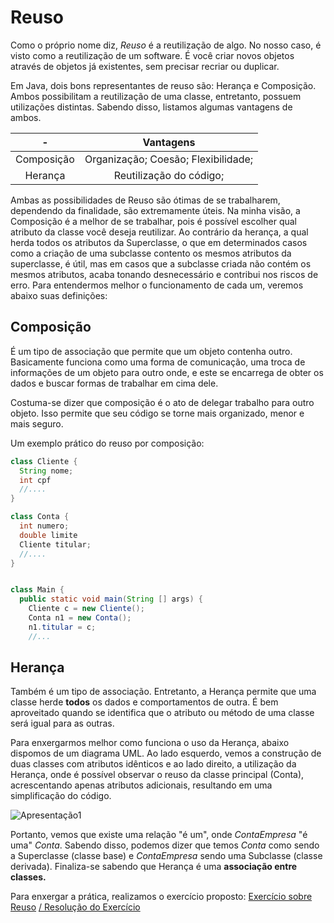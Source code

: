 # Reuso 

Como o próprio nome diz, *Reuso* é a reutilização de algo. No nosso caso, é visto como a reutilização de um software. É você criar novos objetos através de objetos já existentes, sem precisar recriar ou duplicar.

Em Java, dois bons representantes de reuso são: Herança e Composição. Ambos possibilitam a reutilização de uma classe, entretanto, possuem utilizações distintas. Sabendo disso, listamos algumas vantagens de ambos.

 -|Vantagens|
:--------:|:-------:|
Composição|Organização; Coesão; Flexibilidade; 
  Herança |Reutilização do código;

Ambas as possibilidades de Reuso são ótimas de se trabalharem, dependendo da finalidade, são extremamente úteis. Na minha visão, a Composição é a melhor de se trabalhar, pois é possível escolher qual atributo da classe você deseja reutilizar. Ao contrário da herança, a qual herda todos os atributos da Superclasse, o que em determinados casos como a criação de uma subclasse contento os mesmos atributos da superclasse, é útil, mas em casos que a subclasse criada não contém os mesmos atributos, acaba tonando desnecessário e contribui nos riscos de erro. 
Para entendermos melhor o funcionamento de cada um, veremos abaixo suas definições:

## Composição

É um tipo de associação que permite que um objeto contenha outro. Basicamente funciona como uma forma de comunicação, uma troca de informações de um objeto para outro onde, e este se encarrega de obter os dados e buscar formas de trabalhar em cima dele.

Costuma-se dizer que composição é o ato de delegar trabalho para outro objeto. Isso permite que seu código se torne mais organizado, menor e mais seguro.

Um exemplo prático do reuso por composição:

```java
class Cliente {
  String nome;
  int cpf
  //....
}

class Conta {
  int numero;
  double limite
  Cliente titular;
  //....
}


class Main {
  public static void main(String [] args) {
    Cliente c = new Cliente();
    Conta n1 = new Conta();
    n1.titular = c;
    //...
```

## Herança

Também é um tipo de associação. Entretanto, a Herança permite que uma classe herde **todos** os dados e comportamentos de outra. É bem aproveitado quando se identifica que o atributo ou método de uma classe será igual para as outras.

Para enxergarmos melhor como funciona o uso da Herança, abaixo dispomos de um diagrama UML. Ao lado esquerdo, vemos a construção de duas classes com atributos idênticos e ao lado direito, a utilização da Herança, onde é possível observar o reuso da classe principal (Conta), acrescentando apenas atributos adicionais, resultando em uma simplificação do código.

![Apresentação1](https://user-images.githubusercontent.com/62221250/98054568-0bbf4700-1e1a-11eb-82ce-2ac04688d1db.png)

Portanto, vemos que existe uma relação "é um", onde *ContaEmpresa* "é uma" *Conta*. Sabendo disso, podemos dizer que temos *Conta* como sendo a Superclasse (classe base) e *ContaEmpresa* sendo uma Subclasse (classe derivada). Finaliza-se sabendo que Herança é uma **associação entre classes.**

Para enxergar a prática, realizamos o exercício proposto: 
[Exercício sobre Reuso](https://github.com/eduardolfalcao/P2-Unifacisa/blob/master/exercicios/Reuso.md)
[ / Resolução do Exercício]()
